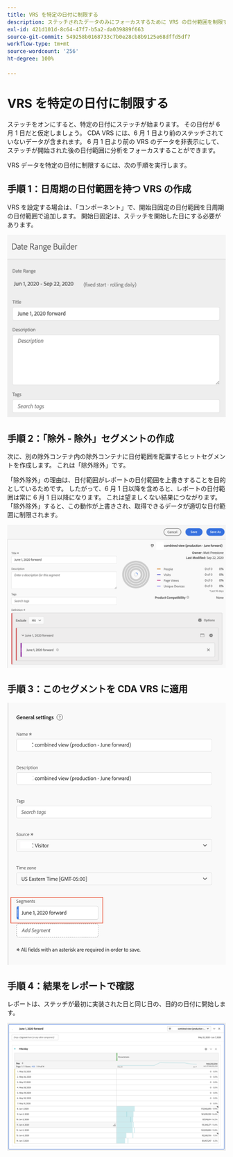 ```yaml
---
title: VRS を特定の日付に制限する
description: ステッチされたデータのみにフォーカスするために VRS の日付範囲を制限する方法を理解します。
exl-id: 421d101d-8c64-47f7-b5a2-da039889f663
source-git-commit: 549258b0168733c7b0e28cb8b9125e68dffd5df7
workflow-type: tm+mt
source-wordcount: '256'
ht-degree: 100%

---
```


# VRS を特定の日付に制限する

ステッチをオンにすると、特定の日付にステッチが始まります。 その日付が 6 月 1 日だと仮定しましょう。 CDA VRS には、6 月 1 日より前のステッチされていないデータが含まれます。 6 月 1 日より前の VRS のデータを非表示にして、ステッチが開始された後の日付範囲に分析をフォーカスすることができます。

VRS データを特定の日付に制限するには、次の手順を実行します。

## 手順 1：日周期の日付範囲を持つ VRS の作成

VRS を設定する場合は、「コンポーネント」で、開始日固定の日付範囲を日周期の日付範囲で追加します。 開始日固定は、ステッチを開始した日にする必要があります。

![](assets/rolling-daily.png)

## 手順 2：「除外 - 除外」セグメントの作成

次に、別の除外コンテナ内の除外コンテナに日付範囲を配置するヒットセグメントを作成します。 これは「除外除外」です。

「除外除外」の理由は、日付範囲がレポートの日付範囲を上書きすることを目的としているためです。 したがって、6 月 1 日以降を含めると、レポートの日付範囲は常に 6 月 1 日以降になります。 これは望ましくない結果につながります。 「除外除外」すると、この動作が上書きされ、取得できるデータが適切な日付範囲に制限されます。

![](assets/exclude-exclude.png)

## 手順 3：このセグメントを CDA VRS に適用

![](assets/apply-segment.png)

## 手順 4：結果をレポートで確認

レポートは、ステッチが最初に実装された日と同じ日の、目的の日付に開始します。

![](assets/report-limited-dates.png)
